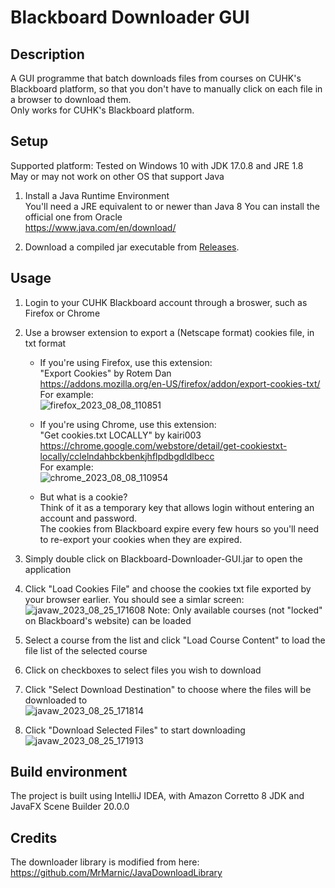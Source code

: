 # Blackboard Downloader GUI  
## Description  
A GUI programme that batch downloads files from courses on CUHK's Blackboard platform, so that you don't have to manually click on each file in a browser to download them.  
Only works for CUHK's Blackboard platform.  

## Setup
Supported platform: Tested on Windows 10 with JDK 17.0.8 and JRE 1.8    
May or may not work on other OS that support Java  

1. Install a Java Runtime Environment  
   You'll need a JRE equivalent to or newer than Java 8
   You can install the official one from Oracle  
   https://www.java.com/en/download/


1. Download a compiled jar executable from [Releases](https://github.com/steveglowplunk/Blackboard-Downloader-GUI/releases).  

## Usage  

1. Login to your CUHK Blackboard account through a broswer, such as Firefox or Chrome  

1. Use a browser extension to export a (Netscape format) cookies file, in txt format  
	- If you're using Firefox, use this extension:  
	"Export Cookies" by Rotem Dan  
	https://addons.mozilla.org/en-US/firefox/addon/export-cookies-txt/  
	For example:  
	![firefox_2023_08_08_110851](https://github.com/steveglowplunk/Blackboard-Downloader-GUI/assets/28670916/827e229d-1fb1-4c6b-8f33-3f33b5c21cf8)

	- If you're using Chrome, use this extension:  
	"Get cookies.txt LOCALLY" by kairi003  
	https://chrome.google.com/webstore/detail/get-cookiestxt-locally/cclelndahbckbenkjhflpdbgdldlbecc  
	For example:  
	![chrome_2023_08_08_110954](https://github.com/steveglowplunk/Blackboard-Downloader-GUI/assets/28670916/50ee50cd-c5ee-4183-b4f6-b35cb1cb10d8)

	- But what is a cookie?  
	Think of it as a temporary key that allows login without entering an account and password.  
	The cookies from Blackboard expire every few hours so you'll need to re-export your cookies when they are expired.  
	
1. Simply double click on Blackboard-Downloader-GUI.jar to open the application  

1. 	Click "Load Cookies File" and choose the cookies txt file exported by your browser earlier. You should see a simlar screen:  
![javaw_2023_08_25_171608](https://github.com/steveglowplunk/Blackboard-Downloader-GUI/assets/28670916/dc3b7400-406f-4101-88e9-88515adf790c)
Note: Only available courses (not "locked" on Blackboard's website) can be loaded  

1. Select a course from the list and click "Load Course Content" to load the file list of the selected course  

1. Click on checkboxes to select files you wish to download  

1. Click "Select Download Destination" to choose where the files will be downloaded to  
![javaw_2023_08_25_171814](https://github.com/steveglowplunk/Blackboard-Downloader-GUI/assets/28670916/50aa29cd-f64b-4186-9567-786882954544)
1. Click "Download Selected Files" to start downloading  
![javaw_2023_08_25_171913](https://github.com/steveglowplunk/Blackboard-Downloader-GUI/assets/28670916/2b04f1ff-efe9-4c45-8b86-ce925c0b7e5d)

## Build environment  
The project is built using IntelliJ IDEA, with Amazon Corretto 8 JDK and JavaFX Scene Builder 20.0.0  

## Credits  
The downloader library is modified from here:  
https://github.com/MrMarnic/JavaDownloadLibrary
